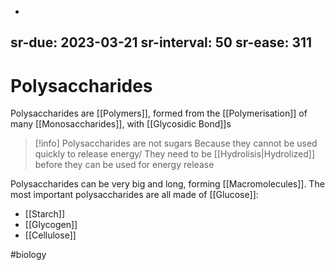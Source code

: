 
-
sr-due: 2023-03-21
sr-interval: 50
sr-ease: 311
---
# Polysaccharides

Polysaccharides are [[Polymers]], formed from the [[Polymerisation]] of many [[Monosaccharides]], with [[Glycosidic Bond]]s 

> [!info] Polysaccharides are not sugars
> Because they cannot be used quickly to release energy/
> They need to be [[Hydrolisis|Hydrolized]] before they can be used for energy release

Polysaccharides can be very big and long, forming [[Macromolecules]].
The most important polysaccharides are all made of [[Glucose]]:
- [[Starch]]
- [[Glycogen]]
- [[Cellulose]]

#biology 